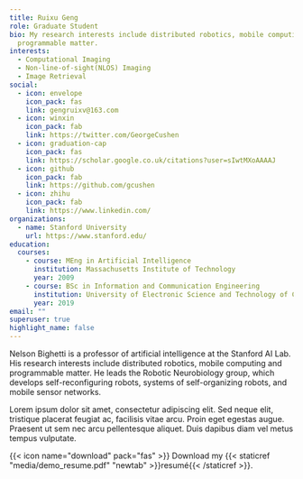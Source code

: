 ```yaml
---
title: Ruixu Geng
role: Graduate Student
bio: My research interests include distributed robotics, mobile computing and
  programmable matter.
interests:
  - Computational Imaging
  - Non-line-of-sight(NLOS) Imaging
  - Image Retrieval
social:
  - icon: envelope
    icon_pack: fas
    link: gengruixv@163.com
  - icon: winxin
    icon_pack: fab
    link: https://twitter.com/GeorgeCushen
  - icon: graduation-cap
    icon_pack: fas
    link: https://scholar.google.co.uk/citations?user=sIwtMXoAAAAJ
  - icon: github
    icon_pack: fab
    link: https://github.com/gcushen
  - icon: zhihu
    icon_pack: fab
    link: https://www.linkedin.com/
organizations:
  - name: Stanford University
    url: https://www.stanford.edu/
education:
  courses:
    - course: MEng in Artificial Intelligence
      institution: Massachusetts Institute of Technology
      year: 2009
    - course: BSc in Information and Communication Engineering
      institution: University of Electronic Science and Technology of China
      year: 2019
email: ""
superuser: true
highlight_name: false
---
```


Nelson Bighetti is a professor of artificial intelligence at the Stanford AI Lab. His research interests include distributed robotics, mobile computing and programmable matter. He leads the Robotic Neurobiology group, which develops self-reconfiguring robots, systems of self-organizing robots, and mobile sensor networks.

Lorem ipsum dolor sit amet, consectetur adipiscing elit. Sed neque elit, tristique placerat feugiat ac, facilisis vitae arcu. Proin eget egestas augue. Praesent ut sem nec arcu pellentesque aliquet. Duis dapibus diam vel metus tempus vulputate.

{{< icon name="download" pack="fas" >}} Download my {{< staticref "media/demo_resume.pdf" "newtab" >}}resumé{{< /staticref >}}.
